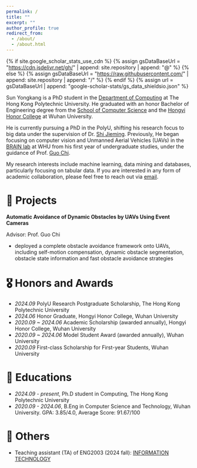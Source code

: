 ```yaml
---
permalink: /
title: ""
excerpt: ""
author_profile: true
redirect_from: 
  - /about/
  - /about.html
---
```


{% if site.google_scholar_stats_use_cdn %}
{% assign gsDataBaseUrl = "https://cdn.jsdelivr.net/gh/" | append: site.repository | append: "@" %}
{% else %}
{% assign gsDataBaseUrl = "https://raw.githubusercontent.com/" | append: site.repository | append: "/" %}
{% endif %}
{% assign url = gsDataBaseUrl | append: "google-scholar-stats/gs_data_shieldsio.json" %}

<span class='anchor' id='about-me'></span>

Sun Yongkang is a PhD student in the [Department of Computing](https://www.polyu.edu.hk/comp/) at The Hong Kong Polytechnic University. He graduated with an honor Bachelor of Engineering degree from the [School of Computer Science](https://cs.whu.edu.cn/) and the [Hongyi Honor College](https://hyxt.whu.edu.cn/) at Wuhan University.

He is currently pursuing a PhD in the PolyU, shifting his research focus to big data under the supervision of Dr. [Shi Jieming](https://www4.comp.polyu.edu.hk/~jiemshi/). Previously, He began focusing on computer vision and Unmanned Aerial Vehicles (UAVs) in the [BRAIN lab](https://www.zhiyuteam.com/) at WHU from his first year of undergraduate studies, under the guidance of Prof. [Guo Chi](https://jszy.whu.edu.cn/guochi).

My research interests include machine learning, data mining and databases, particularly focusing on tabular data. If you are interested in any form of academic collaboration, please feel free to reach out via [email](mailto:yongkang.sun@connect.polyu.hk).

<!-- My research interest includes neural machine translation and computer vision. I have published more than 100 papers at the top international AI conferences with total <a href='https://scholar.google.com/citations?user=DhtAFkwAAAAJ'>google scholar citations <strong><span id='total_cit'>260000+</span></strong></a> (You can also use google scholar badge <a href='https://scholar.google.com/citations?user=DhtAFkwAAAAJ'><img src="https://img.shields.io/endpoint?url={{ url | url_encode }}&logo=Google%20Scholar&labelColor=f6f6f6&color=9cf&style=flat&label=citations"></a>). -->

<!-- 
# 🔥 News
- *2022.02*: &nbsp;🎉🎉 Lorem ipsum dolor sit amet, consectetur adipiscing elit. Vivamus ornare aliquet ipsum, ac tempus justo dapibus sit amet. 
- *2022.02*: &nbsp;🎉🎉 Lorem ipsum dolor sit amet, consectetur adipiscing elit. Vivamus ornare aliquet ipsum, ac tempus justo dapibus sit amet.  -->

<!-- # 📝 Publications 

<div class='paper-box'><div class='paper-box-image'><div><div class="badge">CVPR 2016</div><img src='images/500x300.png' alt="sym" width="100%"></div></div>
<div class='paper-box-text' markdown="1">

[Deep Residual Learning for Image Recognition](https://openaccess.thecvf.com/content_cvpr_2016/papers/He_Deep_Residual_Learning_CVPR_2016_paper.pdf)

**Kaiming He**, Xiangyu Zhang, Shaoqing Ren, Jian Sun

[**Project**](https://scholar.google.com/citations?view_op=view_citation&hl=zh-CN&user=DhtAFkwAAAAJ&citation_for_view=DhtAFkwAAAAJ:ALROH1vI_8AC) <strong><span class='show_paper_citations' data='DhtAFkwAAAAJ:ALROH1vI_8AC'></span></strong>
- Lorem ipsum dolor sit amet, consectetur adipiscing elit. Vivamus ornare aliquet ipsum, ac tempus justo dapibus sit amet. 
</div>
</div>

- [Lorem ipsum dolor sit amet, consectetur adipiscing elit. Vivamus ornare aliquet ipsum, ac tempus justo dapibus sit amet](https://github.com), A, B, C, **CVPR 2020** -->

# 📝 Projects
**Automatic Avoidance of Dynamic Obstacles by UAVs Using Event Cameras**

Advisor: Prof. Guo Chi
- deployed a complete obstacle avoidance framework onto UAVs, including self-motion compensation,
dynamic obstacle segmentation, obstacle state information and fast obstacle avoidance strategies
 

# 🎖 Honors and Awards
- *2024.09* PolyU Research Postgraduate Scholarship, The Hong Kong Polytechnic University
- *2024.06* Honor Graduate, Hongyi Honor College, Wuhan University
- *2020.09 ~ 2024.06* Academic Scholarship (awarded annually), Hongyi Honor College, Wuhan University
- *2020.09 ~ 2024.06* Model Student Award (awarded annually), Wuhan University
- *2020.09* First-class Scholarship for First-year Students, Wuhan University

# 📖 Educations
- *2024.09 - present*, Ph.D student in Computing, The Hong Kong Polytechnic University
- *2020.09 - 2024.06*, B.Eng in Computer Science and Technology, Wuhan University. GPA: 3.85/4.0, Average Score: 91.67/100 

# 💬 Others
- Teaching assistant (TA) of ENG2003 (2024 fall): [INFORMATION TECHNOLOGY](https://www.polyu.edu.hk/feng/-/media/department/feng/common-subject/eng2003_pdf.pdf?la=en&hash=FECC0F81A9506619F010DCFA3AA96CC4)

<!-- # 💬 Invited Talks
- *2021.06*, Lorem ipsum dolor sit amet, consectetur adipiscing elit. Vivamus ornare aliquet ipsum, ac tempus justo dapibus sit amet. 
- *2021.03*, Lorem ipsum dolor sit amet, consectetur adipiscing elit. Vivamus ornare aliquet ipsum, ac tempus justo dapibus sit amet.  \| [\[video\]](https://github.com/) -->

<!-- # 💻 Internships
- *2019.05 - 2020.02*, [Lorem](https://github.com/), China. -->